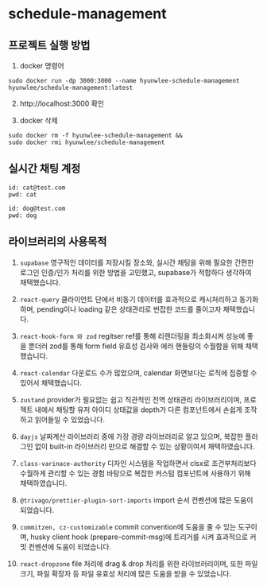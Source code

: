 # schedule-management

## 프로젝트 실행 방법

1. docker 명령어

```shell
sudo docker run -dp 3000:3000 --name hyunwlee-schedule-management hyunwlee/schedule-management:latest
```

2. http://localhost:3000 확인

3. docker 삭제

```shell
sudo docker rm -f hyunwlee-schedule-management &&
sudo docker rmi hyunwlee/schedule-management
```

## 실시간 채팅 계정

```
id: cat@test.com
pwd: cat

id: dog@test.com
pwd: dog
```

## 라이브러리의 사용목적

1. `supabase`
   영구적인 데이터를 저장시킬 장소와, 실시간 채팅을 위해 필요한 간편한 로그인 인증/인가 처리를 위한 방법을 고민했고, supabase가 적합하다 생각하여 채택했습니다.

2. `react-query`
   클라이언트 단에서 비동기 데이터를 효과적으로 캐시처리하고 동기화하며, pending이나 loading 같은 상태관리로 번잡한 코드를 줄이고자 채택했습니다.

3. `react-hook-form 와 zod`
   regitser ref를 통해 리렌더링을 최소화시켜 성능에 좋을 뿐더러 zod를 통해 form field 유효성 검사와 에러 핸들링의 수월함을 위해 채택했습니다.

4. `react-calendar`
   다운로드 수가 많았으며, calendar 화면보다는 로직에 집중할 수 있어서 채택했습니다.

5. `zustand`
   provider가 필요없는 쉽고 직관적인 전역 상태관리 라이브러리이며, 프로젝트 내에서 채팅할 유저 아이디 상태값을 depth가 다른 컴포넌트에서 손쉽게 조작하고 읽어들일 수 있었습니다.

6. `dayjs`
   날짜계산 라이브러리 중에 가장 경량 라이브러리로 알고 있으며, 복잡한 플러그인 없이 built-in 라이브러리 만으로 해결할 수 있는 상황이여서 채택하였습니다.

7. `class-varinace-authority`
   디자인 시스템을 작업하면서 clsx로 조건부처리보다 수월하게 관리할 수 있는 경험 바탕으로 복잡한 커스텀 컴포넌트에 사용하기 위해 채택하였습니다.

8. `@trivago/prettier-plugin-sort-imports`
   import 순서 컨벤션에 많은 도움이 되었습니다.

9. `commitzen, cz-customizable`
   commit convention에 도움을 줄 수 있는 도구이며, husky client hook (prepare-commit-msg)에 트리거를 시켜 효과적으로 커밋 컨벤션에 도움이 되었습니다.

10. `react-dropzone`
    file 처리에 drag & drop 처리를 위한 라이브러리이며, 또한 파일 크기, 파일 확장자 등 파일 유효성 처리에 많은 도움을 받을 수 있었습니다.
